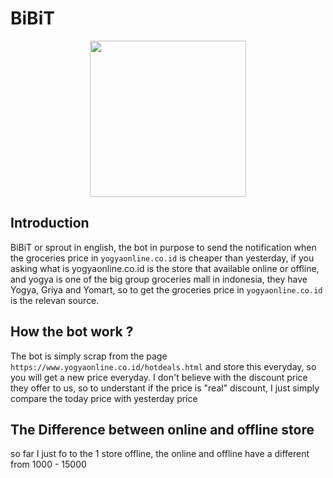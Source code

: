 # BiBiT

<p align='center'>
    <img height=250 width=250 src="https://pbs.twimg.com/profile_images/1334873212824375296/fFV1qAdP_400x400.jpg">
</p>

## Introduction

BiBiT or sprout in english, the bot in purpose to send the notification when the groceries price in `yogyaonline.co.id` is cheaper than yesterday, if you asking what is yogyaonline.co.id is the store that available online or offline, and yogya is one of the big group groceries mall in indonesia, they have Yogya, Griya and Yomart, so to get the groceries price in `yogyaonline.co.id` is the relevan source.

## How the bot work ?

The bot is simply scrap from the page `https://www.yogyaonline.co.id/hotdeals.html` and store this everyday, so you will get a new price everyday. I don't believe with the discount price they offer to us, so to understant if the price is "real" discount, I just simply compare the today price with yesterday price

## The Difference between online and offline store

so far I just fo to the 1 store offline, the online and offline have a different from 1000 - 15000